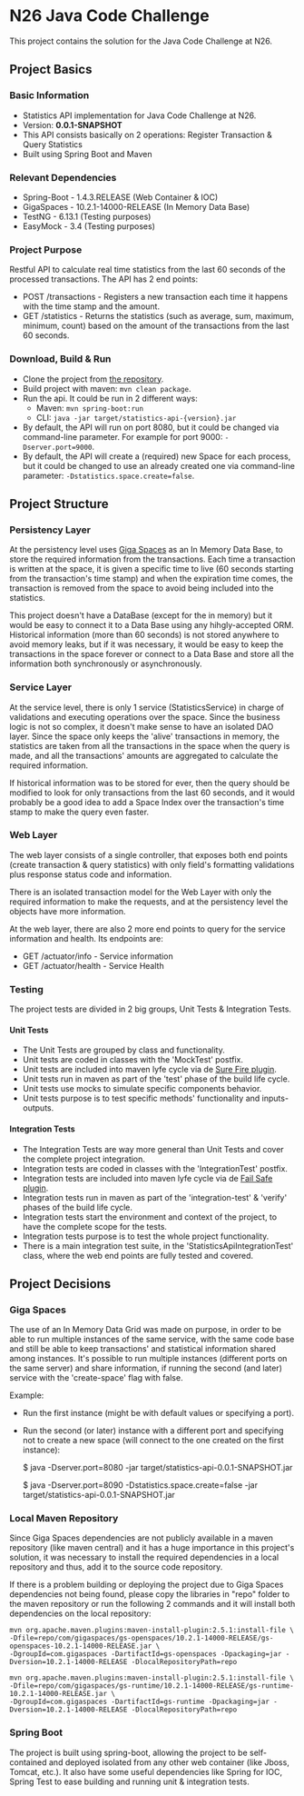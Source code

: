 # N26 Java Code Challenge #

This project contains the solution for the Java Code Challenge at N26.

## Project Basics ##

### Basic Information ###

* Statistics API implementation for Java Code Challenge at N26.
* Version: **0.0.1-SNAPSHOT**
* This API consists basically on 2 operations: Register Transaction & Query Statistics
* Built using Spring Boot and Maven

### Relevant Dependencies ###

* Spring-Boot - 1.4.3.RELEASE (Web Container & IOC)
* GigaSpaces - 10.2.1-14000-RELEASE (In Memory Data Base)
* TestNG - 6.13.1 (Testing purposes)
* EasyMock - 3.4 (Testing purposes)

### Project Purpose ###

Restful API to calculate real time statistics from the last 60 seconds of the processed transactions. The API has 2 end points:
* POST /transactions - Registers a new transaction each time it happens with the time stamp and the amount.
* GET /statistics - Returns the statistics (such as average, sum, maximum, minimum, count) based on the amount of the transactions from the last 60 seconds.

### Download, Build & Run ###

* Clone the project from [the repository](https://github.com/saas-0326/n26-code-challenge).
* Build project with maven: `mvn clean package`.
* Run the api. It could be run in 2 different ways:
  - Maven: `mvn spring-boot:run`
  - CLI: `java -jar target/statistics-api-{version}.jar`
* By default, the API will run on port 8080, but it could be changed via command-line parameter. For example for port 9000: `-Dserver.port=9000`.
* By default, the API will create a (required) new Space for each process, but it could be changed to use an already created one via command-line parameter: `-Dstatistics.space.create=false`.

## Project Structure ##

### Persistency Layer ###

At the persistency level uses [Giga Spaces](https://www.gigaspaces.com/) as an In Memory Data Base, to store the required information from the transactions. Each time a transaction is written at the space, it is given a specific time to live (60 seconds starting from the transaction's time stamp) and when the expiration time comes, the transaction is removed from the space to avoid being included into the statistics.

This project doesn't have a DataBase (except for the in memory) but it would be easy to connect it to a Data Base using any hihgly-accepted ORM.
Historical information (more than 60 seconds) is not stored anywhere to avoid memory leaks, but if it was necessary, it would be easy to keep the transactions in the space forever or connect to a Data Base and store all the information both synchronously or asynchronously.

### Service Layer ###

At the service level, there is only 1 service (StatisticsService) in charge of validations and executing operations over the space. Since the business logic is not so complex, it doesn't make sense to have an isolated DAO layer.
Since the space only keeps the 'alive' transactions in memory, the statistics are taken from all the transactions in the space when the query is made, and all the transactions' amounts are aggregated to calculate the required information.

If historical information was to be stored for ever, then the query should be modified to look for only transactions from the last 60 seconds, and it would probably be a good idea to add a Space Index over the transaction's time stamp to make the query even faster.

### Web Layer ###

The web layer consists of a single controller, that exposes both end points (create transaction & query statistics) with only field's formatting validations plus response status code and information.

There is an isolated transaction model for the Web Layer with only the required information to make the requests, and at the persistency level the objects have more information.

At the web layer, there are also 2 more end points to query for the service information and health. Its endpoints are:
* GET /actuator/info - Service information
* GET /actuator/health - Service Health

### Testing ###

The project tests are divided in 2 big groups, Unit Tests & Integration Tests.

#### Unit Tests ###

- The Unit Tests are grouped by class and functionality.
- Unit tests are coded in classes with the 'MockTest' postfix.
- Unit tests are included into maven lyfe cycle via de [Sure Fire plugin](https://maven.apache.org/surefire/maven-surefire-plugin/).
- Unit tests run in maven as part of the 'test' phase of the build life cycle.
- Unit tests use mocks to simulate specific components behavior.
- Unit tests purpose is to test specific methods' functionality and inputs-outputs.

#### Integration Tests ###

- The Integration Tests are way more general than Unit Tests and cover the complete project integration.
- Integration tests are coded in classes with the 'IntegrationTest' postfix.
- Integration tests are included into maven lyfe cycle via de [Fail Safe plugin](https://maven.apache.org/surefire/maven-failsafe-plugin/).
- Integration tests run in maven as part of the 'integration-test' & 'verify' phases of the build life cycle.
- Integration tests start the environment and context of the project, to have the complete scope for the tests.
- Integration tests purpose is to test the whole project functionality.
- There is a main integration test suite, in the 'StatisticsApiIntegrationTest' class, where the web end points are fully tested and covered.

## Project Decisions ##

### Giga Spaces ###

The use of an In Memory Data Grid was made on purpose, in order to be able to run multiple instances of the same service, with the same code base and still be able to keep transactions' and statistical information shared among instances. It's possible to run multiple instances (different ports on the same server) and share information, if running the second (and later) service with the 'create-space' flag with false.

Example:
* Run the first instance (might be with default values or specifying a port).
* Run the second (or later) instance with a different port and specifying not to create a new space (will connect to the one created on the first instance):

    $ java -Dserver.port=8080 -jar target/statistics-api-0.0.1-SNAPSHOT.jar

    $ java -Dserver.port=8090 -Dstatistics.space.create=false -jar target/statistics-api-0.0.1-SNAPSHOT.jar

### Local Maven Repository ###

Since Giga Spaces dependencies are not publicly available in a maven repository (like maven central) and it has a huge importance in this project's solution, it was necessary to install the required dependencies in a local repository and thus, add it to the source code repository.

If there is a problem building or deploying the project due to Giga Spaces dependencies not being found, please copy the libraries in "repo" folder to the maven repository or run the following 2 commands and it will install both dependencies on the local repository:

    mvn org.apache.maven.plugins:maven-install-plugin:2.5.1:install-file \
    -Dfile=repo/com/gigaspaces/gs-openspaces/10.2.1-14000-RELEASE/gs-openspaces-10.2.1-14000-RELEASE.jar \
    -DgroupId=com.gigaspaces -DartifactId=gs-openspaces -Dpackaging=jar -Dversion=10.2.1-14000-RELEASE -DlocalRepositoryPath=repo

    mvn org.apache.maven.plugins:maven-install-plugin:2.5.1:install-file \
    -Dfile=repo/com/gigaspaces/gs-runtime/10.2.1-14000-RELEASE/gs-runtime-10.2.1-14000-RELEASE.jar \
    -DgroupId=com.gigaspaces -DartifactId=gs-runtime -Dpackaging=jar -Dversion=10.2.1-14000-RELEASE -DlocalRepositoryPath=repo

### Spring Boot ###

The project is built using spring-boot, allowing the project to be self-contained and deployed isolated from any other web container (like Jboss, Tomcat, etc.). It also have some useful dependencies like Spring for IOC, Spring Test to ease building and running unit & integration tests.


